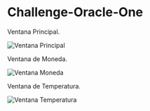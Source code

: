 # Challenge-Oracle-One
Ventana Principal.

![Ventana Principal](https://github.com/MrlnTrrzs13/ChallengeJava-Oracle-ONE/blob/main/Images/VentanaPrincipal.png)


Ventana de Moneda.

![Ventana Moneda](https://github.com/MrlnTrrzs13/ChallengeJava-Oracle-ONE/blob/main/Images/VentanaMonedas.png)


Ventana de Temperatura.

![Ventana Temperatura](https://github.com/MrlnTrrzs13/ChallengeJava-Oracle-ONE/blob/main/Images/VentanaTemperatura.png)
